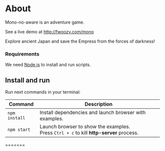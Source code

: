 # About

Mono-no-aware is an adventure game.

See a live demo at http://fwoozy.com/mono

Explore ancient Japan and save the Empress from the forces of darkness!

### Requirements

We need [Node.js](https://nodejs.org) to install and run scripts.

## Install and run

Run next commands in your terminal:

| Command | Description |
|---------|-------------|
| `npm install` | Install dependencies and launch browser with examples.|
| `npm start` | Launch browser to show the examples. <br> Press `Ctrl + c` to kill **http-server** process. |
=======
